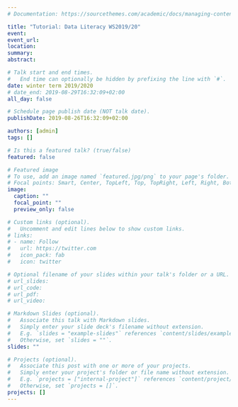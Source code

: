 ```yaml
---
# Documentation: https://sourcethemes.com/academic/docs/managing-content/

title: "Tutorial: Data Literacy WS2019/20"
event:
event_url:
location:
summary:
abstract:

# Talk start and end times.
#   End time can optionally be hidden by prefixing the line with `#`.
date: winter term 2019/2020
# date_end: 2019-08-29T16:32:09+02:00
all_day: false

# Schedule page publish date (NOT talk date).
publishDate: 2019-08-26T16:32:09+02:00

authors: [admin]
tags: []

# Is this a featured talk? (true/false)
featured: false

# Featured image
# To use, add an image named `featured.jpg/png` to your page's folder.
# Focal points: Smart, Center, TopLeft, Top, TopRight, Left, Right, BottomLeft, Bottom, BottomRight.
image:
  caption: ""
  focal_point: ""
  preview_only: false

# Custom links (optional).
#   Uncomment and edit lines below to show custom links.
# links:
# - name: Follow
#   url: https://twitter.com
#   icon_pack: fab
#   icon: twitter

# Optional filename of your slides within your talk's folder or a URL.
# url_slides:
# url_code:
# url_pdf:
# url_video:

# Markdown Slides (optional).
#   Associate this talk with Markdown slides.
#   Simply enter your slide deck's filename without extension.
#   E.g. `slides = "example-slides"` references `content/slides/example-slides.md`.
#   Otherwise, set `slides = ""`.
slides: ""

# Projects (optional).
#   Associate this post with one or more of your projects.
#   Simply enter your project's folder or file name without extension.
#   E.g. `projects = ["internal-project"]` references `content/project/deep-learning/index.md`.
#   Otherwise, set `projects = []`.
projects: []
---
```

